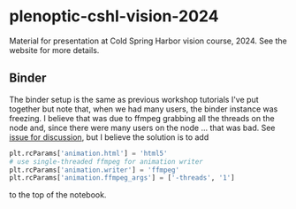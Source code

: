 # plenoptic-cshl-vision-2024

Material for presentation at Cold Spring Harbor vision course, 2024. See the website for more details.


## Binder

The binder setup is the same as previous workshop tutorials I've put together but note that, when we had many users, the binder instance was freezing. I believe that was due to ffmpeg grabbing all the threads on the node and, since there were many users on the node ... that was bad. See [issue for discussion](https://github.com/plenoptic-org/plenoptic/issues/268), but I believe the solution is to add

``` python
plt.rcParams['animation.html'] = 'html5'
# use single-threaded ffmpeg for animation writer
plt.rcParams['animation.writer'] = 'ffmpeg'
plt.rcParams['animation.ffmpeg_args'] = ['-threads', '1']
```

to the top of the notebook.

